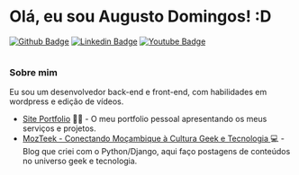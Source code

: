 # Olá, eu sou Augusto Domingos! :D



[![Github Badge](https://img.shields.io/badge/-Github-000?style=flat-square&logo=Github&logoColor=white&link=https://github.com/AghastyGD)](https://github.com/AghastyGD)
[![Linkedin Badge](https://img.shields.io/badge/-LinkedIn-blue?style=flat-square&logo=Linkedin&logoColor=white&link=https://www.linkedin.com/in/augusto-domingos-31801519a)](https://www.linkedin.com/in/augusto-domingos-31801519a)
[![Youtube Badge](https://img.shields.io/badge/-YouTube-ff0000?style=flat-square&labelColor=ff0000&logo=youtube&logoColor=white&link=https://www.youtube.com/channel/UCutT1cn1HmPOCk2y2LVM7RA/)](https://www.youtube.com/channel/UCutT1cn1HmPOCk2y2LVM7RA)

<img src="https://komarev.com/ghpvc/?[AghastyGD](https://github.com/AghastyGD/)&style=flat-square&color=blue" alt=""/>

### Sobre mim
Eu sou um desenvolvedor back-end e front-end, com habilidades em wordpress e edição de vídeos.

- [Site Portfolio](https://aghastygd.pythonanywhere.com/) ✍🏼 - O meu portfolio pessoal apresentando os meus serviços e projetos.
- [MozTeek - Conectando Moçambique à Cultura Geek e Tecnologia ](https://www.mozteek.com/) 💻 - Blog que criei com o Python/Django, aqui faço postagens de conteúdos no universo geek e tecnologia.
